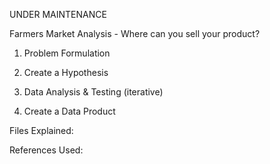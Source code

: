 UNDER MAINTENANCE

Farmers Market Analysis - Where can you sell your product? 

1. Problem Formulation


2. Create a Hypothesis



3. Data Analysis & Testing (iterative)



4. Create a Data Product



Files Explained:


References Used:
